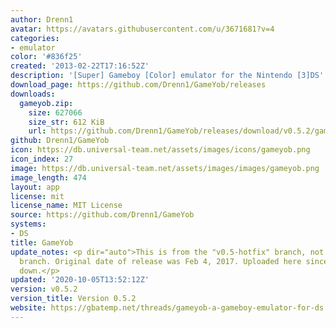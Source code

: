```yaml
---
author: Drenn1
avatar: https://avatars.githubusercontent.com/u/3671681?v=4
categories:
- emulator
color: '#836f25'
created: '2013-02-22T17:16:52Z'
description: '[Super] Gameboy [Color] emulator for the Nintendo [3]DS'
download_page: https://github.com/Drenn1/GameYob/releases
downloads:
  gameyob.zip:
    size: 627066
    size_str: 612 KiB
    url: https://github.com/Drenn1/GameYob/releases/download/v0.5.2/gameyob.zip
github: Drenn1/GameYob
icon: https://db.universal-team.net/assets/images/icons/gameyob.png
icon_index: 27
image: https://db.universal-team.net/assets/images/images/gameyob.png
image_length: 474
layout: app
license: mit
license_name: MIT License
source: https://github.com/Drenn1/GameYob
systems:
- DS
title: GameYob
update_notes: <p dir="auto">This is from the "v0.5-hotfix" branch, not the "master"
  branch. Original date of release was Feb 4, 2017. Uploaded here since FileTrip is
  down.</p>
updated: '2020-10-05T13:52:12Z'
version: v0.5.2
version_title: Version 0.5.2
website: https://gbatemp.net/threads/gameyob-a-gameboy-emulator-for-ds.343407/
---
```

